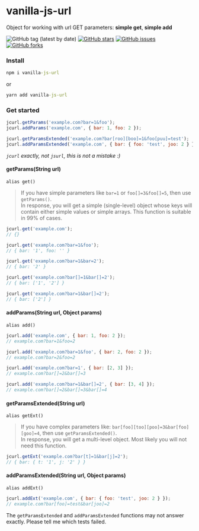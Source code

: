 # vanilla-js-url

Object for working with url
GET parameters: **simple get**, **simple add**

![GitHub tag (latest by date)](https://img.shields.io/github/v/tag/worka/vanilla-js-url)
[![GitHub stars](https://img.shields.io/github/stars/worka/vanilla-js-url)](https://github.com/worka/vanilla-js-url/stargazers)
[![GitHub issues](https://img.shields.io/github/issues/worka/vanilla-js-url)](https://github.com/worka/vanilla-js-url/issues)
[![GitHub forks](https://img.shields.io/github/forks/worka/vanilla-js-url)](https://github.com/worka/vanilla-js-url/network)

### Install

```cmd
npm i vanilla-js-url
```

or

```cmd
yarn add vanilla-js-url
```

### Get started

```javascript
jcurl.getParams('example.com?bar=1&foo');
jcurl.addParams('example.com', { bar: 1, foo: 2 });

jcurl.getParamsExtended('example.com?bar[roo][boo]=1&foo[puu]=test');
jcurl.addParamsExtended('example.com', { bar: { foo: 'test', joo: 2 } });
````
_`jcurl` exactly, not `jsurl`, this is not a mistake :)_

#### getParams(String url)
`alias get()`

> If you have simple parameters like `bar=1` or `foo[]=3&foo[]=5`, then use `getParams()`.<br />
> In response, you will get a simple (single-level) object whose keys will contain either simple values or simple arrays.
> This function is suitable in 99% of cases.

```javascript
jcurl.get('example.com');
// {}

jcurl.get('example.com?bar=1&foo');
// { bar: '1', foo: '' }

jcurl.get('example.com?bar=1&bar=2');
// { bar: '2' }

jcurl.get('example.com?bar[]=1&bar[]=2');
// { bar: ['1', '2'] }

jcurl.get('example.com?bar=1&bar[]=2');
// { bar: ['2'] }
```

#### addParams(String url, Object params)
`alias add()`

```javascript
jcurl.add('example.com', { bar: 1, foo: 2 });
// example.com?bar=1&foo=2

jcurl.add('example.com?bar=1&foo', { bar: 2, foo: 2 });
// example.com?bar=2&foo=2

jcurl.add('example.com?bar=1', { bar: [2, 3] });
// example.com?bar[]=2&bar[]=3

jcurl.add('example.com?bar=1&bar[]=2', { bar: [3, 4] });
// example.com?bar[]=2&bar[]=3&bar[]=4
```
#### getParamsExtended(String url)
`alias getExt()`

> If you have complex parameters like: `bar[foo][too][poo]=3&bar[foo][goo]=4`, then use `getParamsExtended()`.<br />
> In response, you will get a multi-level object.
> Most likely you will not need this function.

```javascript
jcurl.getExt('example.com?bar[t]=1&bar[j]=2');
// { bar: { t: '1', j: '2' } }
```

#### addParamsExtended(String url, Object params)
`alias addExt()`

```javascript
jcurl.addExt('example.com', { bar: { foo: 'test', joo: 2 } });
// example.com?bar[foo]=test&bar[joo]=2
```

The `getParamsExtended` and `addParamsExtended` functions may not answer exactly. Please tell me which tests failed.
